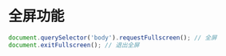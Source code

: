 # 全屏功能

```js
document.querySelector('body').requestFullscreen(); // 全屏
document.exitFullscreen(); // 退出全屏
```
